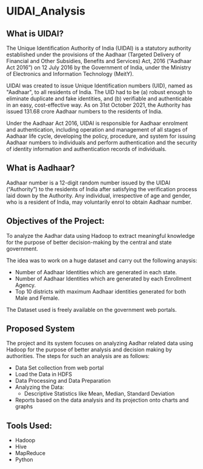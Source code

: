 # UIDAI_Analysis

## What is UIDAI?
The Unique Identification Authority of India (UIDAI) is a statutory authority established under the provisions of the Aadhaar (Targeted Delivery of Financial and Other Subsidies, Benefits and Services) Act, 2016 (“Aadhaar Act 2016”) on 12 July 2016 by the Government of India, under the Ministry of Electronics and Information Technology (MeitY).



UIDAI was created to issue Unique Identification numbers (UID), named as "Aadhaar", to all residents of India. The UID had to be (a) robust enough to eliminate duplicate and fake identities, and (b) verifiable and authenticable in an easy, cost-effective way. As on 31st October 2021, the Authority has issued 131.68 crore Aadhaar numbers to the residents of India.



Under the Aadhaar Act 2016, UIDAI is responsible for Aadhaar enrolment and authentication, including operation and management of all stages of Aadhaar life cycle, developing the policy, procedure, and system for issuing Aadhaar numbers to individuals and perform authentication and the security of identity information and authentication records of individuals.

##  What is Aadhaar?
Aadhaar number is a 12-digit random number issued by the UIDAI (“Authority”) to the residents of India after satisfying the verification process laid down by the Authority. Any individual, irrespective of age and gender, who is a resident of India, may voluntarily enrol to obtain Aadhaar number. 

## Objectives of the Project:
To analyze the Aadhar data using Hadoop to extract meaningful knowledge for the purpose of better decision-making by the central and state government.

The idea was to work on a huge dataset and carry out the following anaysis: 
- Number of Aadhaar Identities which are generated in each state. 
- Number of Aadhaar Identities which are generated by each Enrollment Agency. 
- Top 10 districts with maximum Aadhaar identities generated for both Male and Female.

The Dataset used is freely available on the government web portals.

## Proposed System 
The project and its system focuses on analyzing Aadhar related data using Hadoop for the purpose of better analysis and decision making by authorities. 
The steps for such an analysis are as follows:
- Data Set collection from web portal
- Load the Data in HDFS
- Data Processing and Data Preparation 
- Analyzing the Data:
  - Descriptive Statistics like Mean, Median, Standard Deviation
- Reports based on the data analysis and its projection onto charts and graphs


## Tools Used: 
- Hadoop
- Hive
- MapReduce
- Python
